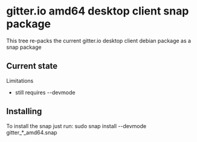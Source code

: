 # gitter.io amd64 desktop client snap package

This tree re-packs the current gitter.io desktop client
debian package as a snap package

## Current state

Limitations
 - still requires --devmode

## Installing

To install the snap just run:
sudo snap install --devmode gitter_*_amd64.snap
